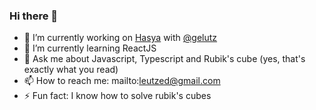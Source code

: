 ### Hi there 👋

- 🔭 I’m currently working on <a href="https://github.com/leutzed/hasya">Hasya</a> with <a href="https://github.com/gelutz/">@gelutz</a>
- 🌱 I’m currently learning ReactJS
- 💬 Ask me about Javascript, Typescript and Rubik's cube (yes, that's exactly what you read)
- 📫 How to reach me: mailto:leutzed@gmail.com
- ⚡ Fun fact: I know how to solve rubik's cubes
